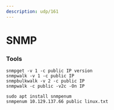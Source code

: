 ```yaml
---
description: udp/161
---
```


# SNMP

### Tools

```
snmpget -v 1 -c public IP version
snmpwalk -v 1 -c public IP
snmpbulkwalk -v 2 -c public IP
snmpwalk -c public -v2c -On IP
```

```
sudo apt install snmpenum
snmpenum 10.129.137.66 public linux.txt
```

